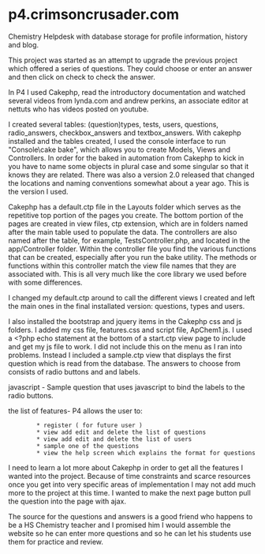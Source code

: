 p4.crimsoncrusader.com
======================

Chemistry Helpdesk with database storage for profile information, history and blog.

This project was started as an attempt to upgrade the previous project which offered
a series of questions.  They could choose or enter an answer and then click on 
check to check the answer.

In P4 I used Cakephp, read the introductory documentation and watched several
videos from lynda.com and andrew perkins, an associate editor at nettuts who has
videos posted on youtube.

I created several tables: (question)types, tests, users, questions, radio_answers,
checkbox_answers and textbox_answers. With cakephp installed and the tables created,
I used the console interface to run "Console\cake bake", which allows you to create
Models, Views and Controllers.  In order for the baked in automation from Cakephp
to kick in you have to name some objects in plural case and some singular so that
it knows they are related.  There was also a version 2.0 released that changed the
locations and naming conventions somewhat about a year ago.  This is the version I
used.

Cakephp has a default.ctp file in the Layouts folder which serves as the repetitive
top portion of the pages you create.  The bottom portion of the pages are created
in view files, ctp extension, which are in folders named after the main table used
to populate the data.  The controllers are also named after the table, for example,
TestsController.php, and located in the app/Controller folder.  Within the controller
file you find the various functions that can be created, especially after you run
the bake utility.  The methods or functions within this controller match the view
file names that they are associated with.  This is all very much like the core 
library we used before with some differences.

I changed my default.ctp around to call the different views I created and left the
main ones in the final installated version: questions, types and users.

I also installed the bootstrap and jquery items in the Cakephp css and js folders.
I added my css file, features.css and script file, ApChem1.js. I used a <?php echo 
statement at the bottom of a start.ctp view page to include and get my js file to
work.  I did not include this on the menu as I ran into problems. Instead I included
a sample.ctp view that displays the first question which is read from the database.
The answers to choose from consists of radio buttons and and labels.

javascript - Sample question that uses javascript to bind the 
             labels to the radio buttons.
			 
the list of features- P4 allows the user to:

			* register ( for future user )
	        * view add edit and delete the list of questions
			* view add edit and delete the list of users
			* sample one of the questions 
			* view the help screen which explains the format for questions
			 
I need to learn a lot more about Cakephp in order to get all the features 
I wanted into the project.  Because of time constraints and scarce resources
once you get into very specific areas of implementation I may not add much more to
the project at this time.  I wanted to make the next page button pull the question
into the page with ajax. 

The source for the questions and answers is a good friend who happens to be a HS
Chemistry teacher and I promised him I would assemble the website so he can enter 
more questions and so he can let his students use them for practice and review.

